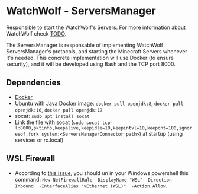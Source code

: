 # WatchWolf - ServersManager
Responsible to start the WatchWolf's Servers. For more information about WatchWolf check [TODO](https://github.com/rogermiranda1000).

The ServersManager is responsable of implementing WatchWolf ServersManager's protocols, and starting the Minecraft Servers whenever it's needed. This concrete implementation will use Docker (to ensure security), and it will be developed using Bash and the TCP port 8000.


## Dependencies

- [Docker](https://www.docker.com/get-started/)
- Ubuntu with Java Docker image: `docker pull openjdk:8`, `docker pull openjdk:16`, `docker pull openjdk:17`
- socat: `sudo apt install socat`
- Link the file with socat (`sudo socat tcp-l:8000,pktinfo,keepalive,keepidle=10,keepintvl=10,keepcnt=100,ignoreeof,fork system:<ServersManagerConnector path>`) at startup (using services or rc.local)


## WSL Firewall

- According to [this issue](https://github.com/microsoft/WSL/issues/4585#issuecomment-610061194), you should un in your Windows powershell this command: `New-NetFirewallRule -DisplayName "WSL" -Direction Inbound  -InterfaceAlias "vEthernet (WSL)"  -Action Allow`.